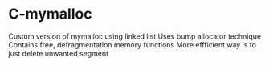 # C-mymalloc

Custom version of mymalloc using linked list
Uses bump allocator technique
Contains free, defragmentation memory functions
More effficient way is to just delete unwanted segment 
